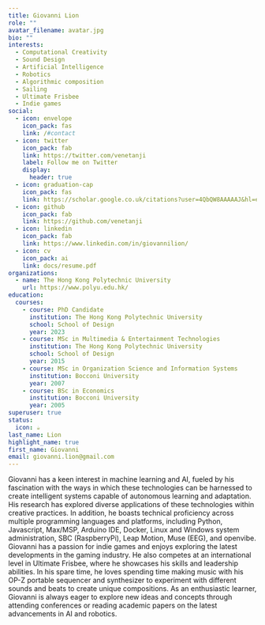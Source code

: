 ```yaml
---
title: Giovanni Lion
role: ""
avatar_filename: avatar.jpg
bio: ""
interests:
  - Computational Creativity
  - Sound Design
  - Artificial Intelligence
  - Robotics
  - Algorithmic composition
  - Sailing
  - Ultimate Frisbee
  - Indie games
social:
  - icon: envelope
    icon_pack: fas
    link: /#contact
  - icon: twitter
    icon_pack: fab
    link: https://twitter.com/venetanji
    label: Follow me on Twitter
    display:
      header: true
  - icon: graduation-cap
    icon_pack: fas
    link: https://scholar.google.co.uk/citations?user=4QbQW8AAAAAJ&hl=en
  - icon: github
    icon_pack: fab
    link: https://github.com/venetanji
  - icon: linkedin
    icon_pack: fab
    link: https://www.linkedin.com/in/giovannilion/
  - icon: cv
    icon_pack: ai
    link: docs/resume.pdf
organizations:
  - name: The Hong Kong Polytechnic University
    url: https://www.polyu.edu.hk/
education:
  courses:
    - course: PhD Candidate
      institution: The Hong Kong Polytechnic University
      school: School of Design
      year: 2023
    - course: MSc in Multimedia & Entertainment Technologies
      institution: The Hong Kong Polytechnic University
      school: School of Design
      year: 2015
    - course: MSc in Organization Science and Information Systems
      institution: Bocconi University
      year: 2007
    - course: BSc in Economics
      institution: Bocconi University
      year: 2005
superuser: true
status:
  icon: ☕️
last_name: Lion
highlight_name: true
first_name: Giovanni
email: giovanni.lion@gmail.com
---
```

Giovanni has a keen interest in machine learning and AI, fueled by his fascination with the ways in which these technologies can be harnessed to create intelligent systems capable of autonomous learning and adaptation. His research has explored diverse applications of these technologies within creative practices. In addition, he boasts technical proficiency across multiple programming languages and platforms, including Python, Javascript, Max/MSP, Arduino IDE, Docker, Linux and Windows system administration, SBC (RaspberryPi), Leap Motion, Muse (EEG), and openvibe. Giovanni has a passion for indie games and enjoys exploring the latest developments in the gaming industry. He also competes at an international level in Ultimate Frisbee, where he showcases his skills and leadership abilities. In his spare time, he loves spending time making music with his OP-Z portable sequencer and synthesizer to experiment with different sounds and beats to create unique compositions. As an enthusiastic learner, Giovanni is always eager to explore new ideas and concepts through attending conferences or reading academic papers on the latest advancements in AI and robotics.